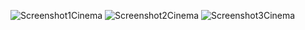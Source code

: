 
![Screenshot1Cinema](https://github.com/user-attachments/assets/aba6ad45-e8c4-4dd4-88fc-cb14ab130912)
![Screenshot2Cinema](https://github.com/user-attachments/assets/ed64b533-a00e-4468-bd73-98735b4d72a5)
![Screenshot3Cinema](https://github.com/user-attachments/assets/0c680d60-8e44-4b96-93b9-e50f8d8e94c0)
